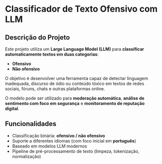 # Classificador de Texto Ofensivo com LLM

##  Descrição do Projeto
Este projeto utiliza um **Large Language Model (LLM)** para **classificar automaticamente textos em duas categorias**:  
- **Ofensivo**  
- **Não ofensivo**

O objetivo é desenvolver uma ferramenta capaz de detectar linguagem inadequada, discurso de ódio ou conteúdo tóxico em textos de redes sociais, fóruns, chats e outras plataformas online.  

O modelo pode ser utilizado para **moderação automática**, **análise de sentimento com foco em segurança** e **monitoramento de reputação digital**.


##  Funcionalidades
- Classificação binária: **ofensivo / não ofensivo**  
- Suporte a diferentes idiomas (com foco inicial em **português**)  
- Baseado em modelos LLM modernos  
- Pipeline de pré-processamento de texto (limpeza, tokenização, normalização)  

